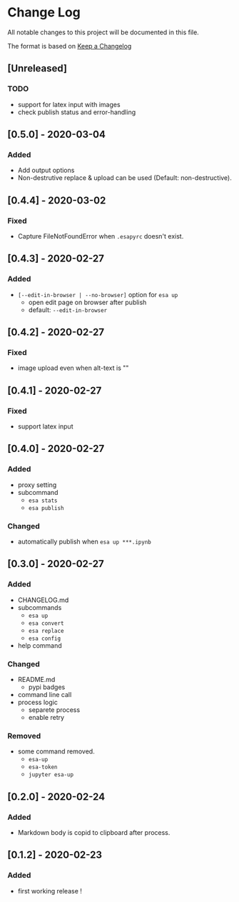 # Change Log
All notable changes to this project will be documented in this file.

The format is based on [Keep a Changelog](http://keepachangelog.com/)

## [Unreleased]
### TODO
- support for latex input with images
- check publish status and error-handling

## [0.5.0] - 2020-03-04
### Added
- Add output options
- Non-destrutive replace & upload can be used (Default: non-destructive).

## [0.4.4] - 2020-03-02
### Fixed
- Capture FileNotFoundError when `.esapyrc` doesn't exist.

## [0.4.3] - 2020-02-27
### Added
- `[--edit-in-browser | --no-browser]` option for `esa up`
  - open edit page on browser after publish
  - default: `--edit-in-browser`

## [0.4.2] - 2020-02-27
### Fixed
- image upload even when alt-text is ""

## [0.4.1] - 2020-02-27
### Fixed
- support latex input

## [0.4.0] - 2020-02-27
### Added
- proxy setting
- subcommand
  - `esa stats`
  - `esa publish`

### Changed
- automatically publish when `esa up ***.ipynb`



## [0.3.0] - 2020-02-27
### Added
- CHANGELOG.md
- subcommands
  - `esa up`
  - `esa convert`
  - `esa replace`
  - `esa config`
- help command

### Changed
- README.md
  - pypi badges
- command line call
- process logic
  - separete process
  - enable retry


### Removed
- some command removed.
  - `esa-up`
  - `esa-token`
  - `jupyter esa-up`



## [0.2.0] - 2020-02-24
### Added
- Markdown body is copid to clipboard after process.



## [0.1.2] - 2020-02-23
### Added
- first working release !
